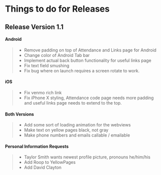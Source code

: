 # Things to do for Releases

## Release Version 1.1
#### Android
>- Remove padding on top of Attendance and Links page for Android
>- Change color of Android Tab bar 
>- Implement actual back button functionality for useful links page
>- Fix text field smushing 
>- Fix bug where on launch requires a screen rotate to work.

#### iOS
>- Fix venmo rich link
>- Fix iPhone X styling, Attendance code page needs more padding and useful links page needs to extend to the top.

#### Both Versions
>- Add some sort of loading animation for the webviews
>- Make text on yellow pages black, not gray 
>- Make phone numbers and emails callable / emailable

#### Personal Information Requests
>- Taylor Smith wants newest profile picture, pronouns he/him/his
>- Add Roop to YellowPages
>- Add David Clayton
